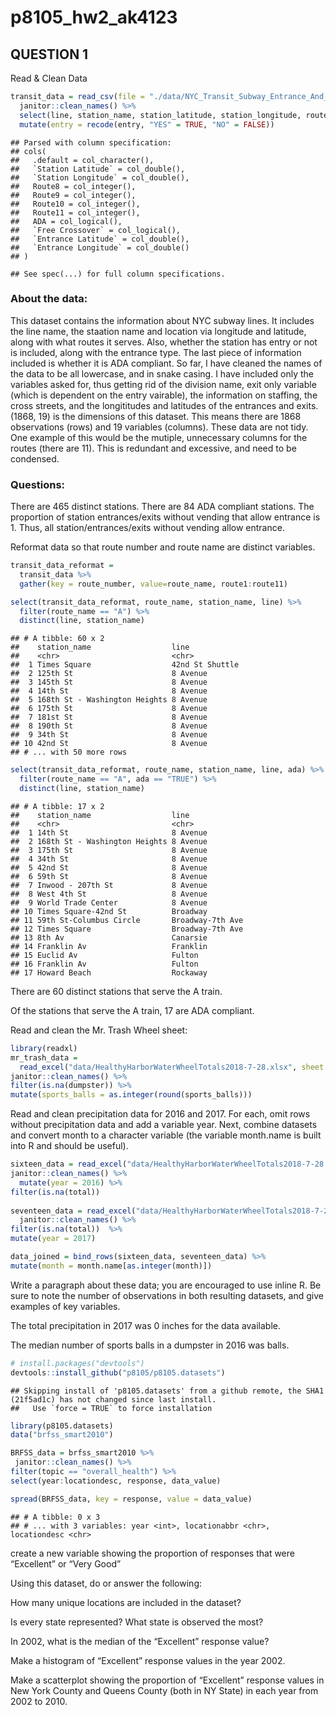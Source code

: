 p8105\_hw2\_ak4123
================

QUESTION 1
----------

Read & Clean Data

``` r
transit_data = read_csv(file = "./data/NYC_Transit_Subway_Entrance_And_Exit_Data.csv") %>%
  janitor::clean_names() %>%
  select(line, station_name, station_latitude, station_longitude, route1:route11, entry, vending, entrance_type, ada) %>%
  mutate(entry = recode(entry, "YES" = TRUE, "NO" = FALSE))
```

    ## Parsed with column specification:
    ## cols(
    ##   .default = col_character(),
    ##   `Station Latitude` = col_double(),
    ##   `Station Longitude` = col_double(),
    ##   Route8 = col_integer(),
    ##   Route9 = col_integer(),
    ##   Route10 = col_integer(),
    ##   Route11 = col_integer(),
    ##   ADA = col_logical(),
    ##   `Free Crossover` = col_logical(),
    ##   `Entrance Latitude` = col_double(),
    ##   `Entrance Longitude` = col_double()
    ## )

    ## See spec(...) for full column specifications.

### About the data:

This dataset contains the information about NYC subway lines. It includes the line name, the staation name and location via longitude and latitude, along with what routes it serves. Also, whether the station has entry or not is included, along with the entrance type. The last piece of information included is whether it is ADA compliant. So far, I have cleaned the names of the data to be all lowercase, and in snake casing. I have included only the variables asked for, thus getting rid of the division name, exit only variable (which is dependent on the entry vairable), the information on staffing, the cross streets, and the longititudes and latitudes of the entrances and exits. (1868, 19) is the dimensions of this dataset. This means there are 1868 observations (rows) and 19 variables (columns). These data are not tidy. One example of this would be the mutiple, unnecessary columns for the routes (there are 11). This is redundant and excessive, and need to be condensed.

### Questions:

There are 465 distinct stations. There are 84 ADA compliant stations. The proportion of station entrances/exits without vending that allow entrance is 1. Thus, all station/entrances/exits without vending allow entrance.

Reformat data so that route number and route name are distinct variables.

``` r
transit_data_reformat = 
  transit_data %>%
  gather(key = route_number, value=route_name, route1:route11)

select(transit_data_reformat, route_name, station_name, line) %>% 
  filter(route_name == "A") %>% 
  distinct(line, station_name)
```

    ## # A tibble: 60 x 2
    ##    station_name                  line           
    ##    <chr>                         <chr>          
    ##  1 Times Square                  42nd St Shuttle
    ##  2 125th St                      8 Avenue       
    ##  3 145th St                      8 Avenue       
    ##  4 14th St                       8 Avenue       
    ##  5 168th St - Washington Heights 8 Avenue       
    ##  6 175th St                      8 Avenue       
    ##  7 181st St                      8 Avenue       
    ##  8 190th St                      8 Avenue       
    ##  9 34th St                       8 Avenue       
    ## 10 42nd St                       8 Avenue       
    ## # ... with 50 more rows

``` r
select(transit_data_reformat, route_name, station_name, line, ada) %>% 
  filter(route_name == "A", ada == "TRUE") %>% 
  distinct(line, station_name)
```

    ## # A tibble: 17 x 2
    ##    station_name                  line            
    ##    <chr>                         <chr>           
    ##  1 14th St                       8 Avenue        
    ##  2 168th St - Washington Heights 8 Avenue        
    ##  3 175th St                      8 Avenue        
    ##  4 34th St                       8 Avenue        
    ##  5 42nd St                       8 Avenue        
    ##  6 59th St                       8 Avenue        
    ##  7 Inwood - 207th St             8 Avenue        
    ##  8 West 4th St                   8 Avenue        
    ##  9 World Trade Center            8 Avenue        
    ## 10 Times Square-42nd St          Broadway        
    ## 11 59th St-Columbus Circle       Broadway-7th Ave
    ## 12 Times Square                  Broadway-7th Ave
    ## 13 8th Av                        Canarsie        
    ## 14 Franklin Av                   Franklin        
    ## 15 Euclid Av                     Fulton          
    ## 16 Franklin Av                   Fulton          
    ## 17 Howard Beach                  Rockaway

There are 60 distinct stations that serve the A train.

Of the stations that serve the A train, 17 are ADA compliant.

Read and clean the Mr. Trash Wheel sheet:

``` r
library(readxl)
mr_trash_data = 
  read_excel("data/HealthyHarborWaterWheelTotals2018-7-28.xlsx", sheet = "Mr. Trash Wheel", range = cell_cols("A:M")) %>%
janitor::clean_names() %>%
filter(is.na(dumpster)) %>%
mutate(sports_balls = as.integer(round(sports_balls)))
```

Read and clean precipitation data for 2016 and 2017. For each, omit rows without precipitation data and add a variable year. Next, combine datasets and convert month to a character variable (the variable month.name is built into R and should be useful).

``` r
sixteen_data = read_excel("data/HealthyHarborWaterWheelTotals2018-7-28.xlsx", sheet = "2016 Precipitation", range = cell_rows(2:15)) %>%
janitor::clean_names() %>%
  mutate(year = 2016) %>%
filter(is.na(total))
  
seventeen_data = read_excel("data/HealthyHarborWaterWheelTotals2018-7-28.xlsx", sheet = "2017 Precipitation", range = cell_rows(2:15)) %>%
  janitor::clean_names() %>%
filter(is.na(total))  %>%
mutate(year = 2017)

data_joined = bind_rows(sixteen_data, seventeen_data) %>%
mutate(month = month.name[as.integer(month)])
```

Write a paragraph about these data; you are encouraged to use inline R. Be sure to note the number of observations in both resulting datasets, and give examples of key variables.

The total precipitation in 2017 was 0 inches for the data available.

The median number of sports balls in a dumpster in 2016 was balls.

``` r
# install.packages("devtools")
devtools::install_github("p8105/p8105.datasets")
```

    ## Skipping install of 'p8105.datasets' from a github remote, the SHA1 (21f5ad1c) has not changed since last install.
    ##   Use `force = TRUE` to force installation

``` r
library(p8105.datasets)
data("brfss_smart2010")

BRFSS_data = brfss_smart2010 %>% 
 janitor::clean_names() %>%
filter(topic == "overall_health") %>% 
select(year:locationdesc, response, data_value)

spread(BRFSS_data, key = response, value = data_value)
```

    ## # A tibble: 0 x 3
    ## # ... with 3 variables: year <int>, locationabbr <chr>, locationdesc <chr>

create a new variable showing the proportion of responses that were “Excellent” or “Very Good”

Using this dataset, do or answer the following:

How many unique locations are included in the dataset?

Is every state represented? What state is observed the most?

In 2002, what is the median of the “Excellent” response value?

Make a histogram of “Excellent” response values in the year 2002.

Make a scatterplot showing the proportion of “Excellent” response values in New York County and Queens County (both in NY State) in each year from 2002 to 2010.
